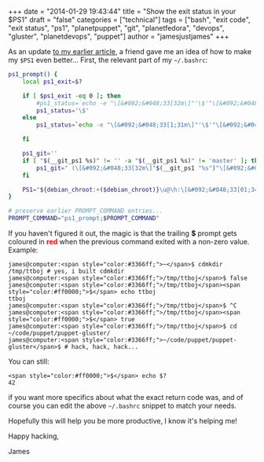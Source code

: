 +++
date = "2014-01-29 19:43:44"
title = "Show the exit status in your $PS1"
draft = "false"
categories = ["technical"]
tags = ["bash", "exit code", "exit status", "ps1", "planetpuppet", "git", "planetfedora", "devops", "gluster", "planetdevops", "puppet"]
author = "jamesjustjames"
+++

As an update <a href="/post/2013/10/10/show-current-git-branch-in-ps1-when-branch-is-not-master/">to my earlier article</a>, a friend gave me an idea of how to make my <code>$PS1</code> even better... First, the relevant part of my <code>~/.bashrc</code>:

```bash gutter="false"
ps1_prompt() {
	local ps1_exit=$?

	if [ $ps1_exit -eq 0 ]; then
		#ps1_status=`echo -e "\[&#092;&#048;33[32m\]"'\$'"\[&#092;&#048;33[0m\]"`
		ps1_status='\$'
	else
		ps1_status=`echo -e "\[&#092;&#048;33[1;31m\]"'\$'"\[&#092;&#048;33[0m\]"`

	fi

	ps1_git=''
	if [ "$(__git_ps1 %s)" != '' -a "$(__git_ps1 %s)" != 'master' ]; then
		ps1_git=" (\[&#092;&#048;33[32m\]"$(__git_ps1 "%s")"\[&#092;&#048;33[0m\])"
	fi

	PS1="${debian_chroot:+($debian_chroot)}\u@\h:\[&#092;&#048;33[01;34m\]\w\[&#092;&#048;33[00m\]${ps1_git}${ps1_status} "
}

# preserve earlier PROMPT_COMMAND entries...
PROMPT_COMMAND="ps1_prompt;$PROMPT_COMMAND"
```
If you haven't figured it out, the magic is that the trailing <strong>$</strong> prompt gets coloured in <strong><span style="color:#ff0000;">red</span></strong> when the previous command exited with a non-zero value. Example:
```
james@computer:<span style="color:#3366ff;">~</span>$ cdmkdir /tmp/ttboj # yes, i built cdmkdir
james@computer:<span style="color:#3366ff;">/tmp/ttboj</span>$ false
james@computer:<span style="color:#3366ff;">/tmp/ttboj</span><span style="color:#ff0000;">$</span> echo ttboj
ttboj
james@computer:<span style="color:#3366ff;">/tmp/ttboj</span>$ ^C
james@computer:<span style="color:#3366ff;">/tmp/ttboj</span><span style="color:#ff0000;">$</span> true
james@computer:<span style="color:#3366ff;">/tmp/ttboj</span>$ cd ~/code/puppet/puppet-gluster/
james@computer:<span style="color:#3366ff;">~/code/puppet/puppet-gluster</span>$ # hack, hack, hack...
```
You can still:
```
<span style="color:#ff0000;">$</span> echo $?
42
```
if you want more specifics about what the exact return code was, and of course you can edit the above <code>~/.bashrc</code> snippet to match your needs.

Hopefully this will help you be more productive, I know it's helping me!

Happy hacking,

James

